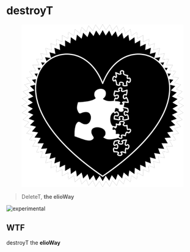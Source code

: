 # destroyT

<figure>
  <img src="star.png" alt="">
</figure>

> DeleteT, **the elioWay**

![experimental](/eliosin/icon/devops/experimental/favicon.ico "experimental")

## WTF

destroyT the **elioWay**

